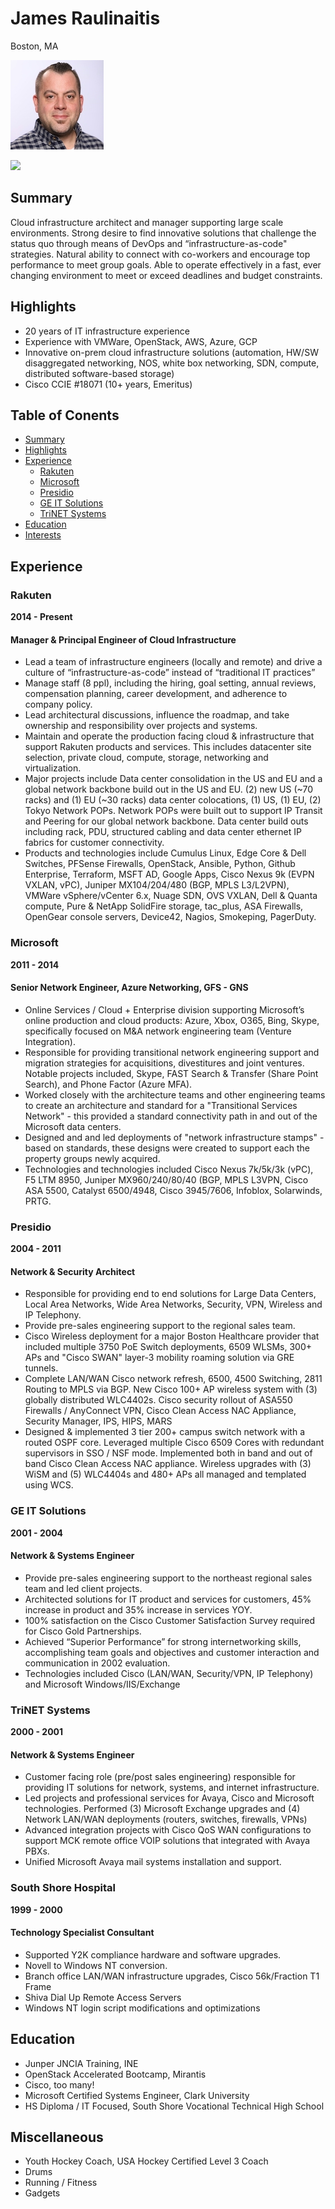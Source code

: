 # James Raulinaitis
Boston, MA

![ProfilePic](https://raw.githubusercontent.com/jamesraul/jamesraul.github.io/master/profilepic.jpg)

[![](https://content.linkedin.com/content/dam/me/business/en-us/amp/brand-site/v2/bg/LI-Bug.svg.original.svg)](https://www.linkedin.com/in/jamesraul)

## Summary 
Cloud infrastructure architect and manager supporting large scale environments. Strong desire to find innovative solutions that challenge the status quo through means of DevOps and “infrastructure-as-code" strategies. Natural ability to connect with co-workers and encourage top performance to meet group goals. Able to operate effectively in a fast, ever changing environment to meet or exceed deadlines and budget constraints. 

## Highlights
- 20 years of IT infrastructure experience           
- Experience with VMWare, OpenStack, AWS, Azure, GCP
- Innovative on-prem cloud infrastructure solutions (automation, HW/SW disaggregated networking, NOS, white box networking, SDN, compute, distributed software-based storage) 
- Cisco CCIE #18071 (10+ years, Emeritus)

## Table of Conents
* [Summary](#summary)
* [Highlights](#highlights)
* [Experience](#experience)
  * [Rakuten](#rakuten)
  * [Microsoft](#microsoft)
  * [Presidio](#presidio)
  * [GE IT Solutions](#ge-it-solutions)
  * [TriNET Systems](#trinet-systems)
* [Education](#education)
* [Interests](#interests)


## Experience
### Rakuten
**2014 - Present**
#### Manager & Principal Engineer of Cloud Infrastructure
- Lead a team of infrastructure engineers (locally and remote) and drive a culture of “infrastructure-as-code” instead of “traditional IT practices” 
- Manage staff (8 ppl), including the hiring, goal setting, annual reviews, compensation planning, career development, and adherence to company policy. 
- Lead architectural discussions, influence the roadmap, and take ownership and responsibility over projects and systems. 
- Maintain and operate the production facing cloud & infrastructure that support Rakuten products and services. This includes datacenter site selection, private cloud, compute, storage, networking and virtualization.  
- Major projects include Data center consolidation in the US and EU and a global network backbone build out in the US and EU. (2) new US (~70 racks) and (1) EU (~30 racks) data center colocations, (1) US, (1) EU, (2) Tokyo Network POPs. Network POPs were built out to support IP Transit and Peering for our global network backbone. Data center build outs including rack, PDU, structured cabling and data center ethernet IP fabrics for customer connectivity. 
- Products and technologies include Cumulus Linux, Edge Core & Dell Switches, PFSense Firewalls, OpenStack, Ansible, Python, Github Enterprise, Terraform, MSFT AD, Google Apps, Cisco Nexus 9k (EVPN VXLAN, vPC), Juniper MX104/204/480 (BGP, MPLS L3/L2VPN), VMWare vSphere/vCenter 6.x, Nuage SDN, OVS VXLAN, Dell & Quanta compute, Pure & NetApp SolidFire storage, tac_plus, ASA Firewalls, OpenGear console servers, Device42, Nagios, Smokeping, PagerDuty.  

### Microsoft
**2011 - 2014**
#### Senior Network Engineer, Azure Networking, GFS - GNS
- Online Services / Cloud + Enterprise division supporting Microsoft’s online production and cloud products: Azure, Xbox, O365, Bing, Skype, specifically focused on M&A network engineering team (Venture Integration). 
- Responsible for providing transitional network engineering support and migration strategies for acquisitions, divestitures and joint ventures. Notable projects included, Skype, FAST Search & Transfer (Share Point Search), and Phone Factor (Azure MFA). 
- Worked closely with the architecture teams and other engineering teams to create an architecture and standard for a "Transitional Services Network" - this provided a standard connectivity path in and out of the Microsoft data centers. 
- Designed and and led deployments of "network infrastructure stamps" - based on standards, these designs were created to support each the property groups newly acquired. 
- Technologies and technologies included Cisco Nexus 7k/5k/3k (vPC), F5 LTM 8950, Juniper MX960/240/80/40 (BGP, MPLS L3VPN, Cisco ASA 5500, Catalyst 6500/4948, Cisco 3945/7606, Infoblox, Solarwinds, PRTG. 

### Presidio
**2004 - 2011**
#### Network & Security Architect 
- Responsible for providing end to end solutions for Large Data Centers, Local Area Networks, Wide Area Networks, Security, VPN, Wireless and IP Telephony. 
- Provide pre-sales engineering support to the regional sales team.
- Cisco Wireless deployment for a major Boston Healthcare provider that included multiple 3750 PoE Switch deployments, 6509 WLSMs, 300+ APs and "Cisco SWAN" layer-3 mobility roaming solution via GRE tunnels. 
- Complete LAN/WAN Cisco network refresh, 6500, 4500 Switching, 2811 Routing to MPLS via BGP. New Cisco 100+ AP wireless system with (3) globally distributed WLC4402s. Cisco security rollout of ASA550 Firewalls / AnyConnect VPN, Cisco Clean Access NAC Appliance, Security Manager, IPS, HIPS, MARS 
- Designed & implemented 3 tier 200+ campus switch network with a routed OSPF core. Leveraged multiple Cisco 6509 Cores with redundant supervisors in SSO / NSF mode. Implemented both in band and out of band Cisco Clean Access NAC appliance. Wireless upgrades with (3) WiSM and (5) WLC4404s and 480+ APs all managed and templated using WCS. 

### GE IT Solutions
**2001 - 2004**  
#### Network & Systems Engineer
- Provide pre-sales engineering support to the northeast regional sales team and led client projects. 
- Architected solutions for IT product and services for customers, 45% increase in product and 35% increase in services YOY. 
- 100% satisfaction on the Cisco Customer Satisfaction Survey required for Cisco Gold Partnerships.  
- Achieved “Superior Performance” for strong internetworking skills, accomplishing team goals and objectives and customer interaction and communication in 2002 evaluation.  
- Technologies included Cisco (LAN/WAN, Security/VPN, IP Telephony) and Microsoft Windows/IIS/Exchange

### TriNET Systems
**2000 - 2001**
#### Network & Systems Engineer 
- Customer facing role (pre/post sales engineering) responsible for providing IT solutions for network, systems, and internet infrastructure.  
- Led projects and professional services for Avaya, Cisco and Microsoft technologies. Performed (3) Microsoft Exchange upgrades and (4) Network LAN/WAN deployments (routers, switches, firewalls, VPNs) 
- Advanced integration projects with Cisco QoS WAN configurations to support MCK remote office VOIP solutions that integrated with Avaya PBXs. 
- Unified Microsoft Avaya mail systems installation and support. 

### South Shore Hospital
**1999 - 2000**
#### Technology Specialist Consultant
- Supported Y2K compliance hardware and software upgrades. 
- Novell to Windows NT conversion.  
- Branch office LAN/WAN infrastructure upgrades, Cisco 56k/Fraction T1 Frame 
- Shiva Dial Up Remote Access Servers 
- Windows NT login script modifications and optimizations 

## Education
- Junper JNCIA Training, INE
- OpenStack Accelerated Bootcamp, Mirantis
- Cisco, too many!
- Microsoft Certified Systems Engineer, Clark University
- HS Diploma / IT Focused, South Shore Vocational Technical High School

## Miscellaneous
- Youth Hockey Coach, USA Hockey Certified Level 3 Coach
- Drums
- Running / Fitness
- Gadgets